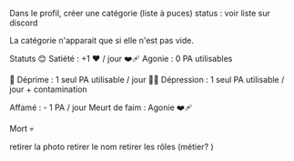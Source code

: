 Dans le profil, créer une catégorie (liste à puces) status :
voir liste sur discord

La catégorie n'apparait que si elle n'est pas vide.



Statuts
😊   Satiété : +1 ❤️ / jour
❤️‍🩹 Agonie  : 0 PA utilisables

🥺  Déprime : 1 seul PA utilisable / jour
😶‍🌫️ Dépression : 1 seul PA utilisable / jour + contamination 

Affamé : - 1 PA / jour
Meurt de faim : Agonie ❤️‍🩹 

Mort 💀 



retirer la photo
retirer le nom 
retirer les rôles (métier? )

